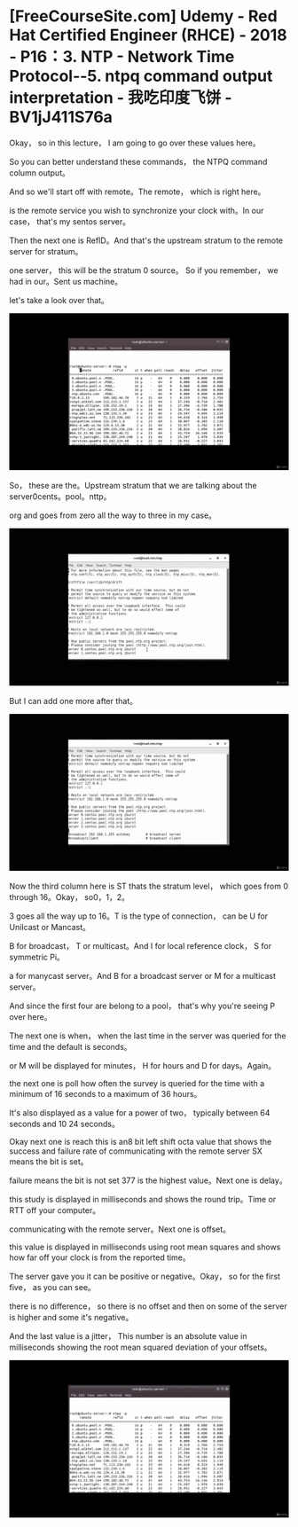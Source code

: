 # [FreeCourseSite.com] Udemy - Red Hat Certified Engineer (RHCE) - 2018 - P16：3. NTP - Network Time Protocol--5. ntpq command output interpretation - 我吃印度飞饼 - BV1jJ411S76a

Okay， so in this lecture， I am going to go over these values here。

So you can better understand these commands， the NTPQ command column output。

And so we'll start off with remote。The remote， which is right here。

 is the remote service you wish to synchronize your clock with。In our case， that's my sentos server。

Then the next one is RefID。And that's the upstream stratum to the remote server for stratum。

 one server， this will be the stratum 0 source。 So if you remember， we had in our。Sent us machine。

 let's take a look over that。

![](img/ccc2697c04e74ffd1f49245fdffeb92c_1.png)

So， these are the。Upstream stratum that we are talking about the server0cents。pool。nttp。

org and goes from zero all the way to three in my case。



![](img/ccc2697c04e74ffd1f49245fdffeb92c_3.png)

But I can add one more after that。

![](img/ccc2697c04e74ffd1f49245fdffeb92c_5.png)

Now the third column here is ST thats the stratum level， which goes from 0 through 16。Okay， so0，1，2。

3 goes all the way up to 16。T is the type of connection， can be U for UniIcast or Mancast。

 B for broadcast， T or multicast。And I for local reference clock， S for symmetric Pi。

 a for manycast server。And B for a broadcast server or M for a multicast server。

And since the first four are belong to a pool， that's why you're seeing P over here。

The next one is when， when the last time in the server was queried for the time and the default is seconds。

 or M will be displayed for minutes， H for hours and D for days。Again。

 the next one is poll how often the survey is queried for the time with a minimum of 16 seconds to a maximum of 36 hours。

It's also displayed as a value for a power of two， typically between 64 seconds and 10 24 seconds。

Okay next one is reach this is an8 bit left shift octa value that shows the success and failure rate of communicating with the remote server SX means the bit is set。

 failure means the bit is not set 377 is the highest value。Next one is delay。

 this study is displayed in milliseconds and shows the round trip。Time or RTT off your computer。

 communicating with the remote server。Next one is offset。

 this value is displayed in milliseconds using root mean squares and shows how far off your clock is from the reported time。

The server gave you it can be positive or negative。Okay， so for the first five， as you can see。

 there is no difference， so there is no offset and then on some of the server is higher and some it's negative。

And the last value is a jitter， This number is an absolute value in milliseconds showing the root mean squared deviation of your offsets。



![](img/ccc2697c04e74ffd1f49245fdffeb92c_7.png)